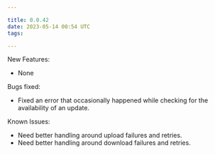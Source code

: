 ```yaml
---

title: 0.0.42
date: 2023-05-14 00:54 UTC
tags: 

---
```


New Features:

* None

Bugs fixed:

* Fixed an error that occasionally happened while checking for the availability of an update.

Known Issues:

* Need better handling around upload failures and retries.
* Need better handling around download failures and retries.




